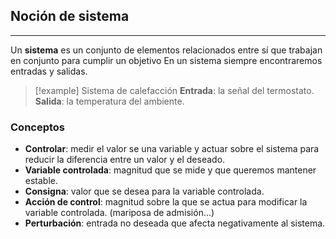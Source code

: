 ## Noción de sistema
---
Un **sistema** es un conjunto de elementos relacionados entre sí que trabajan en conjunto para cumplir un objetivo En un sistema siempre encontraremos entradas y salidas.
>[!example] Sistema de calefacción
> **Entrada**: la señal del termostato.
> **Salida**: la temperatura del ambiente.
### Conceptos
- **Controlar**: medir el valor se una variable y actuar sobre el sistema para reducir la diferencia entre un valor y el deseado.
- **Variable controlada**: magnitud que se mide y que queremos mantener estable.
- **Consigna**: valor que se desea para la variable controlada.
- **Acción de control**: magnitud sobre la que se actua para modificar la variable controlada. (mariposa de admisión...)
- **Perturbación**: entrada no deseada que afecta negativamente al sistema.
 